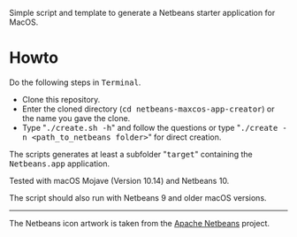 Simple script and template to generate a Netbeans starter application for MacOS.

# Howto

Do the following steps in <tt>Terminal</tt>.

- Clone this repository.
- Enter the cloned directory (<tt>cd netbeans-maxcos-app-creator</tt>) or the name you gave the clone.
- Type "<tt>./create.sh -h</tt>" and follow the questions or type "<tt>./create -n &lt;path_to_netbeans folder></tt>" for direct creation.

The scripts generates at least a subfolder "<tt>target</tt>" containing the <tt>Netbeans.app</tt> application.

Tested with macOS Mojave (Version 10.14) and Netbeans 10.

The script should also run with Netbeans 9 and older macOS versions.

---

The Netbeans icon artwork is taken from the [Apache Netbeans](https://netbeans.apache.org) project.
